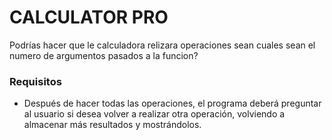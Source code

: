 # CALCULATOR PRO

Podrías hacer que le calculadora relizara operaciones sean cuales sean el numero de argumentos pasados a la funcion?

### Requisitos
- Después de hacer todas las operaciones, el programa deberá preguntar al usuario si desea volver a realizar otra operación, volviendo a almacenar más resultados y mostrándolos.
